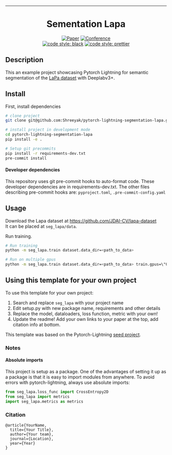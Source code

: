 ---

<div align="center">    
 
# Sementation Lapa     

[![Paper](http://img.shields.io/badge/paper-arxiv.1001.2234-B31B1B.svg)](https://www.nature.com/articles/nature14539)
[![Conference](http://img.shields.io/badge/AnyConference-year-4b44ce.svg)](https://papers.nips.cc/book/advances-in-neural-information-processing-systems-31-2018)  
[![code style: black](https://img.shields.io/badge/code%20style-black-000000.svg)](https://github.com/psf/black)
[![code style: prettier](https://img.shields.io/badge/code_style-prettier-ff69b4.svg?style=flat-square)](https://github.com/prettier/prettier)

</div>

## Description   
This an example project showcasing Pytorch Lightning for semantic segmentation of the 
[LaPa dataset](https://github.com/JDAI-CV/lapa-dataset) with Deeplabv3+.  

## Install    
First, install dependencies   
```bash
# clone project   
git clone git@github.com:Shreeyak/pytorch-lightning-segmentation-lapa.git

# install project in development mode
cd pytorch-lightning-segmentation-lapa
pip install -e .   

# Setup git precommits
pip install -r requirements-dev.txt
pre-commit install
```   

#### Developer dependencies
This repository uses git pre-commit hooks to auto-format code.
These developer dependencies are in requirements-dev.txt.
The other files describing pre-commit hooks are: `pyproject.toml`, `.pre-commit-config.yaml`


## Usage
Download the Lapa dataset at https://github.com/JDAI-CV/lapa-dataset  
It can be placed at `seg_lapa/data`.

Run training.   
 ```bash
# Run training
python -m seg_lapa.train dataset.data_dir=<path_to_data>    

# Run on multiple gpus
python -m seg_lapa.train dataset.data_dir=<path_to_data> train.gpus=\"0,1\"    
```

## Using this template for your own project
To use this template for your own project:
1. Search and replace `seg_lapa` with your project name
2. Edit setup.py with new package name, requirements and other details
3. Replace the model, dataloaders, loss function, metric with your own!
4. Update the readme! Add your own links to your paper at the top, add citation info at bottom.

This template was based on the Pytorch-Lightning 
[seed project](https://github.com/PyTorchLightning/deep-learning-project-template).

### Notes
#### Absolute imports
This project is setup as a package. One of the advantages of setting it up as a
 package is that it is easy to import modules from anywhere.
 To avoid errors with pytorch-lightning, always use absolute imports:
 
```python
from seg_lapa.loss_func import CrossEntropy2D
from seg_lapa import metrics
import seg_lapa.metrics as metrics
```


### Citation   
```
@article{YourName,
  title={Your Title},
  author={Your team},
  journal={Location},
  year={Year}
}
```   
